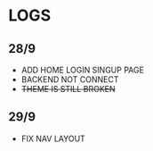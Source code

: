 # LOGS

## 28/9
- ADD HOME LOGIN SINGUP PAGE
- BACKEND NOT CONNECT
- ~~THEME IS STILL BROKEN~~
## 29/9
- FIX NAV LAYOUT